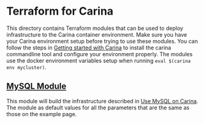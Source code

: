 # Terraform for Carina

This directory contains Terraform modules that can be used to deploy infrastructure to the Carina container environment.  Make sure you have your Carina environment setup before trying to use these modules.  You can follow the steps in [Getting started with Carina](https://getcarina.com/docs/getting-started/getting-started-carina-cli/) to install the carina commandline tool and configure your environment properly.  The modules use the docker environment variables setup when running `eval $(carina env mycluster)`. 

## [MySQL Module](mysql)

This module will build the infrastructure described in [Use MySQL on Carina](https://getcarina.com/docs/tutorials/data-stores-mysql/).  The module as default values for all the parameters that are the same as those on the example page. 